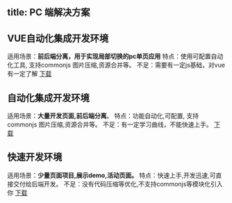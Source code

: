 title: PC 端解决方案
---

## VUE自动化集成开发环境

适用场景：**前后端分离，用于实现局部切换的pc单页应用**
特点：使用可配置自动化工具, 支持commonjs 图片压缩,资源合并等。
不足：需要有一定js基础，对vue有一定了解
[下载](../../code/pc-静态页面模版-webpack.zip)

## 自动化集成开发环境

适用场景：**大量开发页面,前后端分离**。
特点：功能自动化,可配置, 支持commonjs 图片压缩,资源合并等。
不足：有一定学习曲线，不能快速上手。
[下载](../../code/pc-前后端分离模版-gulp.zip)

## 快速开发环境

适用场景：**少量页面项目,展示demo,活动页面。**
特点：快速上手,开发迅速,可直接交付给后端开发。
不足：没有代码压缩等优化,不支持commonjs等模块化引入你
[下载](../../code/pc-纯静态模版.zip)
